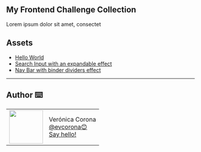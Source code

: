 ## My Frontend Challenge Collection

Lorem ipsum dolor sit amet, consectet

## Assets

- [Hello World](/HelloWorld)
- [Search Input with an expandable effect](/SearchInput_ExpandableEffect)
- [Nav Bar with binder dividers effect](/NavBar_Binder_Dividers_Effect)

---

## Author ⌨️

<table>
  <tr>
    <td>
      <img src="https://avatars.githubusercontent.com/u/73207023?s=460&u=4cff370b3f10790ee07402fc579e2272a946af86&v=4?" width="90">
    </td>
    <td>
      Verónica Corona<br />
      <a href="https://github.com/evcorona">@evcorona😊<br/></a>
      <a href="mailto:eldav.corona@gmailcom">Say hello!</a>
    </td>
  </tr>
</table>
